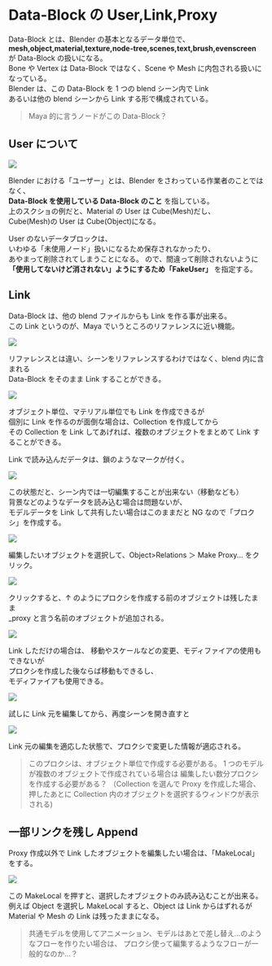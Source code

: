 # Data-Block の User,Link,Proxy

<!-- SUMMARY:Data-Block の User,Link,Proxy -->

Data-Block とは、Blender の基本となるデータ単位で、  
**mesh,object,material,texture,node-tree,scenes,text,brush,evenscreen**  
が Data-Block の扱いになる。  
Bone や Vertex は Data-Block ではなく、Scene や Mesh に内包される扱いになっている。  
Blender は、この Data-Block を 1 つの blend シーン内で Link  
あるいは他の blend シーンから Link する形で構成されている。

> Maya 的に言うノードがこの Data-Block？

## User について

![](https://gyazo.com/03241d2d576056a3064a74eef957ec0c.png)

Blender における「ユーザー」とは、Blender をさわっている作業者のことではなく、  
**Data-Block を使用している Data-Block のこと** を指している。  
上のスクショの例だと、Material の User は Cube(Mesh)だし、  
Cube(Mesh)の User は Cube(Object)になる。

User のないデータブロックは、  
いわゆる「未使用ノード」扱いになるため保存されなかったり、  
あやまって削除されてしまうことになる。
ので、間違って削除されないように  
 **「使用してないけど消されない」ようにするため「FakeUser」** を指定する。

## Link

Data-Block は、他の blend ファイルからも Link を作る事が出来る。  
この Link というのが、Maya でいうところのリファレンスに近い機能。

![](https://gyazo.com/81b50b5e608f319f0ea96b3994249601.png)

リファレンスとは違い、シーンをリファレンスするわけではなく、blend 内に含まれる  
Data-Block をそのまま Link することができる。

![](https://gyazo.com/c8c8af5878ccb5679725c31e0d3b6c96.png)

オブジェクト単位、マテリアル単位でも Link を作成できるが  
個別に Link を作るのが面倒な場合は、Collection を作成してから  
その Collection を Link してあげれば、複数のオブジェクトをまとめて Link することができる。

Link で読み込んだデータは、鎖のようなマークが付く。

![](https://gyazo.com/6e43ec327032c4d11f04e52d9e6cb087.png)

この状態だと、シーン内では一切編集することが出来ない（移動なども）  
背景などのようなデータを読み込む場合は問題ないが、  
モデルデータを Link して共有したい場合はこのままだと NG なので「プロクシ」を作成する。

![](https://gyazo.com/e964afed551483ae871cfe36acb8655a.png)

編集したいオブジェクトを選択して、Object>Relations ＞ Make Proxy... をクリック。

![](https://gyazo.com/f9325efd760df47d1c4302f4747b938a.png)

クリックすると、↑ のようにプロクシを作成する前のオブジェクトは残したまま  
\_proxy と言う名前のオブジェクトが追加される。

![](https://gyazo.com/9b88c293b900f43bf20dad7a30191404.png)

Link しただけの場合は、
移動やスケールなどの変更、モディファイアの使用もできないが  
プロクシを作成した後ならば移動もできるし、  
モディファイアも使用できる。

![](https://gyazo.com/5680bf692511567067cbb2bdf1e95e53.png)

試しに Link 元を編集してから、再度シーンを開き直すと

![](https://gyazo.com/aab4a9b0f7db06fe89a5ebdedacbc19a.png)

Link 元の編集を適応した状態で、プロクシで変更した情報が適応される。

> このプロクシは、オブジェクト単位で作成する必要がある。
> 1 つのモデルが複数のオブジェクトで作成されている場合は
> 編集したい数分プロクシを作成する必要がある？
> （Collection を選んで Proxy を作成した場合、
> 押したあとに Collection 内のオブジェクトを選択するウィンドウが表示される)

## 一部リンクを残し Append

Proxy 作成以外で Link したオブジェクトを編集したい場合は、「MakeLocal」をする。

![](https://gyazo.com/8623cdf89e7d408931b569f31a20a205.png)

この MakeLocal を押すと、選択したオブジェクトのみ読み込むことが出来る。  
例えば Object を選択し MakeLocal すると、Object は Link からはずれるが  
Material や Mesh の Link は残ったままになる。

> 共通モデルを使用してアニメーション、モデルはあとで差し替え...のようなフローを作りたい場合は、
> プロクシ使って編集するようなフローが一般的なのか...？
